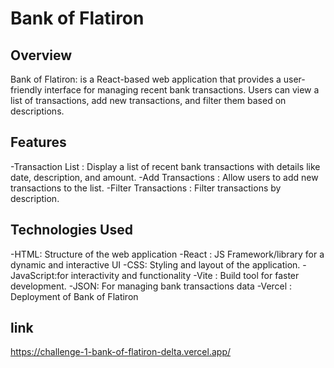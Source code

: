 # Bank of Flatiron

## Overview

Bank of Flatiron: is a React-based web application that provides a user-friendly interface for managing recent bank transactions. Users can view a list of transactions, add new transactions, and filter them based on descriptions.

## Features

-Transaction List  : Display a list of recent bank transactions with details like date, description, and amount.
-Add Transactions : Allow users to add new transactions to the list.
-Filter Transactions : Filter transactions by description.


## Technologies Used
-HTML: Structure of the web application
-React : JS Framework/library for a dynamic and interactive UI
-CSS: Styling and layout of the application.
-JavaScript:for interactivity and functionality
-Vite : Build tool for faster development.
-JSON: For managing bank transactions data
-Vercel : Deployment of Bank of Flatiron 

## link 

https://challenge-1-bank-of-flatiron-delta.vercel.app/





